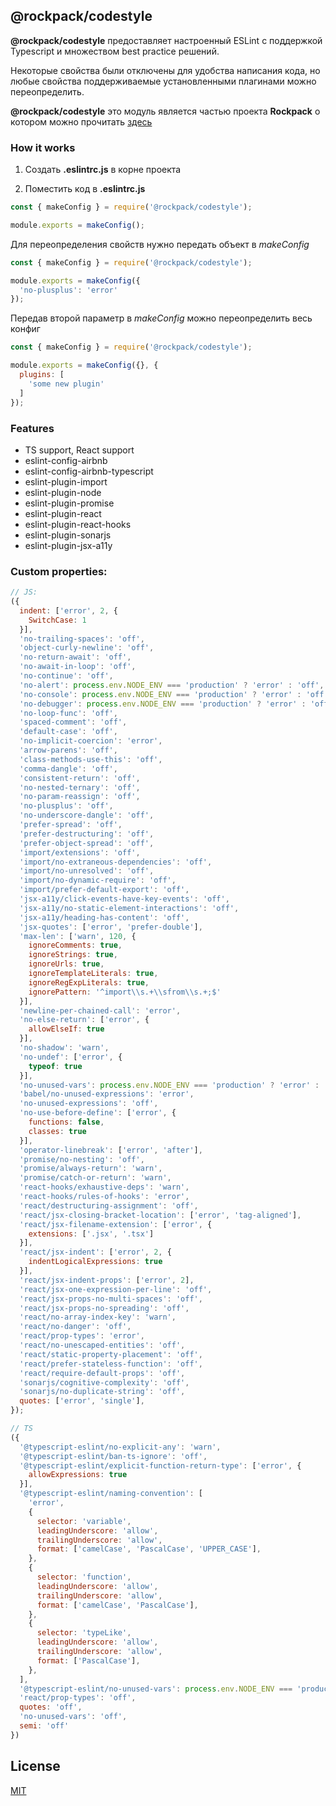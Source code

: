 ## @rockpack/codestyle

**@rockpack/codestyle** предоставляет настроенный ESLint с поддержкой Typescript и множеством best practice решений.

Некоторые свойства были отключены для удобства написания кода, но любые свойства поддерживаемые установленными плагинами можно переопределить.

**@rockpack/codestyle** это модуль является частью проекта **Rockpack** о котором можно прочитать <a href="https://github.com/AlexSergey/rock/blob/master/README.md" target="_blank">здесь</a>

### How it works

1. Создать **.eslintrc.js** в корне проекта

2. Поместить код в **.eslintrc.js**

```js
const { makeConfig } = require('@rockpack/codestyle');

module.exports = makeConfig();
```

Для переопределения свойств нужно передать объект в *makeConfig*

```js
const { makeConfig } = require('@rockpack/codestyle');

module.exports = makeConfig({
  'no-plusplus': 'error'
});
```

Передав второй параметр в  *makeConfig* можно переопределить весь конфиг

```js
const { makeConfig } = require('@rockpack/codestyle');

module.exports = makeConfig({}, {
  plugins: [
    'some new plugin'
  ]
});
```

### Features

- TS support, React support
- eslint-config-airbnb
- eslint-config-airbnb-typescript
- eslint-plugin-import
- eslint-plugin-node
- eslint-plugin-promise
- eslint-plugin-react
- eslint-plugin-react-hooks
- eslint-plugin-sonarjs
- eslint-plugin-jsx-a11y

### Custom properties:

```js
// JS:
({
  indent: ['error', 2, {
    SwitchCase: 1
  }],
  'no-trailing-spaces': 'off',
  'object-curly-newline': 'off',
  'no-return-await': 'off',
  'no-await-in-loop': 'off',
  'no-continue': 'off',
  'no-alert': process.env.NODE_ENV === 'production' ? 'error' : 'off',
  'no-console': process.env.NODE_ENV === 'production' ? 'error' : 'off',
  'no-debugger': process.env.NODE_ENV === 'production' ? 'error' : 'off',
  'no-loop-func': 'off',
  'spaced-comment': 'off',
  'default-case': 'off',
  'no-implicit-coercion': 'error',
  'arrow-parens': 'off',
  'class-methods-use-this': 'off',
  'comma-dangle': 'off',
  'consistent-return': 'off',
  'no-nested-ternary': 'off',
  'no-param-reassign': 'off',
  'no-plusplus': 'off',
  'no-underscore-dangle': 'off',
  'prefer-spread': 'off',
  'prefer-destructuring': 'off',
  'prefer-object-spread': 'off',
  'import/extensions': 'off',
  'import/no-extraneous-dependencies': 'off',
  'import/no-unresolved': 'off',
  'import/no-dynamic-require': 'off',
  'import/prefer-default-export': 'off',
  'jsx-a11y/click-events-have-key-events': 'off',
  'jsx-a11y/no-static-element-interactions': 'off',
  'jsx-a11y/heading-has-content': 'off',
  'jsx-quotes': ['error', 'prefer-double'],
  'max-len': ['warn', 120, {
    ignoreComments: true,
    ignoreStrings: true,
    ignoreUrls: true,
    ignoreTemplateLiterals: true,
    ignoreRegExpLiterals: true,
    ignorePattern: '^import\\s.+\\sfrom\\s.+;$'
  }],
  'newline-per-chained-call': 'error',
  'no-else-return': ['error', {
    allowElseIf: true
  }],
  'no-shadow': 'warn',
  'no-undef': ['error', {
    typeof: true
  }],
  'no-unused-vars': process.env.NODE_ENV === 'production' ? 'error' : 'off',
  'babel/no-unused-expressions': 'error',
  'no-unused-expressions': 'off',
  'no-use-before-define': ['error', {
    functions: false,
    classes: true
  }],
  'operator-linebreak': ['error', 'after'],
  'promise/no-nesting': 'off',
  'promise/always-return': 'warn',
  'promise/catch-or-return': 'warn',
  'react-hooks/exhaustive-deps': 'warn',
  'react-hooks/rules-of-hooks': 'error',
  'react/destructuring-assignment': 'off',
  'react/jsx-closing-bracket-location': ['error', 'tag-aligned'],
  'react/jsx-filename-extension': ['error', {
    extensions: ['.jsx', '.tsx']
  }],
  'react/jsx-indent': ['error', 2, {
    indentLogicalExpressions: true
  }],
  'react/jsx-indent-props': ['error', 2],
  'react/jsx-one-expression-per-line': 'off',
  'react/jsx-props-no-multi-spaces': 'off',
  'react/jsx-props-no-spreading': 'off',
  'react/no-array-index-key': 'warn',
  'react/no-danger': 'off',
  'react/prop-types': 'error',
  'react/no-unescaped-entities': 'off',
  'react/static-property-placement': 'off',
  'react/prefer-stateless-function': 'off',
  'react/require-default-props': 'off',
  'sonarjs/cognitive-complexity': 'off',
  'sonarjs/no-duplicate-string': 'off',
  quotes: ['error', 'single'],
});

// TS
({
  '@typescript-eslint/no-explicit-any': 'warn',
  '@typescript-eslint/ban-ts-ignore': 'off',
  '@typescript-eslint/explicit-function-return-type': ['error', {
    allowExpressions: true
  }],
  '@typescript-eslint/naming-convention': [
    'error',
    {
      selector: 'variable',
      leadingUnderscore: 'allow',
      trailingUnderscore: 'allow',
      format: ['camelCase', 'PascalCase', 'UPPER_CASE'],
    },
    {
      selector: 'function',
      leadingUnderscore: 'allow',
      trailingUnderscore: 'allow',
      format: ['camelCase', 'PascalCase'],
    },
    {
      selector: 'typeLike',
      leadingUnderscore: 'allow',
      trailingUnderscore: 'allow',
      format: ['PascalCase'],
    },
  ],
  '@typescript-eslint/no-unused-vars': process.env.NODE_ENV === 'production' ? 'error' : 'off',
  'react/prop-types': 'off',
  quotes: 'off',
  'no-unused-vars': 'off',
  semi: 'off'
})
```

## License

<a href="https://github.com/AlexSergey/rock/blob/master/LICENSE.md" target="_blank">MIT</a>
